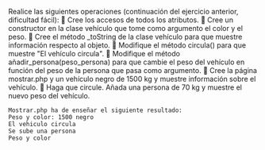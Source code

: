 Realice las siguientes operaciones (continuación del ejercicio anterior, dificultad fácil):
     Cree los accesos de todos los atributos.
     Cree un constructor en la clase vehículo que tome como argumento el color y el peso.
     Cree el método _toString de la clase vehículo para que muestre información respecto al objeto.
     Modifique el método circula() para que muestre "El vehículo circula".
     Modifique el método añadir_persona(peso_persona) para que cambie el peso del vehículo en función del peso de la persona que pasa como argumento.
     Cree la página mostrar.php y un vehículo negro de 1500 kg y muestre información sobre el vehículo.
     Haga que circule. Añada una persona de 70 kg y muestre el nuevo peso del vehículo.

    Mostrar.php ha de enseñar el siguiente resultado:
    Peso y color: 1500 negro
    El vehiculo circula
    Se sube una persona
    Peso y color 